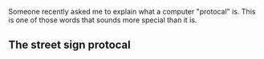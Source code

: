 
Someone recently asked me to explain what a computer "protocal" is.
This is one of those words that sounds more special than it is.

## The street sign protocal






##
